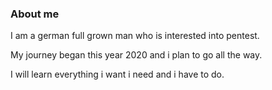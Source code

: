 ### About me

I am a german full grown man who is interested into pentest.

My journey began this year 2020 and i plan to go all the way.

I will learn everything i want i need and i have to do.